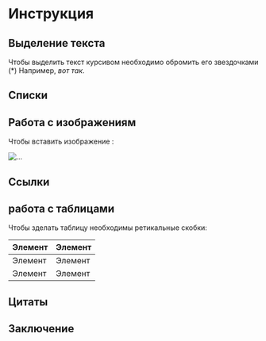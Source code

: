 # Инструкция 

## Выделение текста

Чтобы выделить текст курсивом необходимо обромить его звездочками (*) Например, *вот так*.

## Списки

## Работа с изображениям

Чтобы вставить изображение :

![...](pctr.jpg)

## Ссылки

## работа с таблицами

Чтобы зделать таблицу необходимы ретикальные скобки:

| Элемент | Элемент |
| ------- | ------- |
| Элемент | Элемент |
| Элемент | Элемент |

## Цитаты

## Заключение